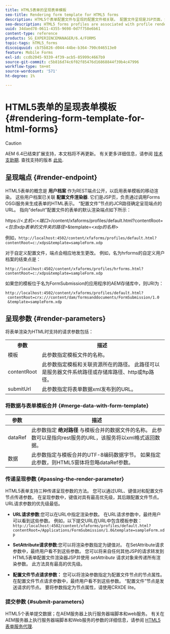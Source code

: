 ```yaml
---
title: HTML5表单的呈现表单模板
seo-title: Rendering form template for HTML5 forms
description: HTML5个表单配置文件与呈现的配置文件相关联。 配置文件呈现是JSP页面，负责通过调用Forms OSGi服务来生成表单的HTML表示。
seo-description: HTML5 forms profiles are associated with profile renders. Profile Renders are JSP pages responsible for generating HTML representation of the form by calling the Forms OSGi service.
uuid: 34daed78-0611-4355-9698-0d7f758e6b61
content-type: reference
products: SG_EXPERIENCEMANAGER/6.4/FORMS
topic-tags: hTML5_forms
discoiquuid: cb75b826-d044-44be-b364-790c046513e0
feature: Mobile Forms
exl-id: ccdb2045-9339-4f39-acb5-85999c4667b9
source-git-commit: c5b816d74c6f02f85476d16868844f39b4c47996
workflow-type: tm+mt
source-wordcount: '571'
ht-degree: 1%

---
```


# HTML5表单的呈现表单模板 {#rendering-form-template-for-html-forms}

>[!CAUTION]
>
>AEM 6.4已结束扩展支持，本文档将不再更新。 有关更多详细信息，请参阅 [技术支助期](https://helpx.adobe.com/cn/support/programs/eol-matrix.html). 查找支持的版本 [此处](https://experienceleague.adobe.com/docs/).

## 呈现端点 {#render-endpoint}

HTML5表单的概念是 **用户档案** 作为REST端点公开，以启用表单模板的移动渲染。 这些用户档案已关联 **配置文件渲染器**. 它们是JSP页，负责通过调用Forms OSGi服务来生成表单的HTML表示。 “配置文件”节点的JCR路径确定呈现端点的URL。 指向“default”配置文件的表单的默认渲染端点如下所示：

https://&lt;*主机*>:&lt;*端口*>/content/xfaforms/profiles/default.html?contentRoot=&lt;*包含xdp表单的文件夹的路径*>&amp;template=&lt;*xdp的名称*>

例如，`http://localhost:4502/content/xfaforms/profiles/default.html?contentRoot=c:/xdps&template=sampleForm.xdp`

对于自定义配置文件，端点会相应地发生更改。 例如，名为hrforms的自定义用户档案的结束点是：

`http://localhost:4502/content/xfaforms/profiles/hrforms.html?contentRoot=c:/xdps&template=sampleForm.xdp`

如果您的模板位于名为FormSubmission的应用程序的AEM存储库中，则URI为：

```
http://localhost:4502/content/xfaforms/profiles/default.html?
 contentRoot=crx:///content/dam/formsanddocuments/FormSubmission/1.0
 &template=sampleForm.xdp
```

## 呈现参数 {#render-parameters}

将表单渲染为HTML时支持的请求参数包括：

<table> 
 <tbody> 
  <tr> 
   <th><strong>参数 </strong></th> 
   <th><strong>描述</strong></th> 
  </tr> 
  <tr> 
   <td>模板<br /> </td> 
   <td>此参数指定模板文件的名称。<br /> </td> 
  </tr> 
  <tr> 
   <td>contentRoot<br /> </td> 
   <td>此参数指定模板和关联资源所在的路径。 此路径可以是服务器文件系统路径或存储库路径、http或ftp路径。<br /> </td> 
  </tr> 
  <tr> 
   <td>submitUrl<br /> </td> 
   <td>此参数指定将表单数据xml发布到的URL。<br /> </td> 
  </tr> 
 </tbody> 
</table>

### 将数据与表单模板合并 {#merge-data-with-form-template}

| 参数 | 描述 |
|---|---|
| dataRef | 此参数指定 **绝对路径** 与模板合并的数据文件的名称。 此参数可以是指向rest服务的URL，该服务将以xml格式返回数据。 |
| 数据 | 此参数指定与模板合并的UTF-8编码数据字节。 如果指定此参数，则HTML5窗体将忽略dataRef参数。 |

### 传递呈现参数 {#passing-the-render-parameter}

HTML5表单支持三种传递呈现参数的方法。 您可以通过URL、键值对和配置文件节点传递参数。 在呈现参数中，键值对具有最高优先级，其后跟配置文件节点。 URL请求参数的优先级最低。

* **URL请求参数**:您可以在URL中指定渲染参数。 在URL请求参数中，最终用户可以看到这些参数。 例如，以下提交URL在URL中包含模板参数： `http://localhost:4502/content/xfaforms/profiles/default.html?contentRoot=/Applications/FormSubmission/1.0&template=sampleForm.xdp`

* **SetAttribute请求参数**:您可以将渲染参数指定为键值对。 在SetAttribute请求参数中，最终用户看不到这些参数。 您可以将来自任何其他JSP的请求转发到HTML5表单配置文件渲染器JSP并使用 *setAttribute* 请求对象来传递所有渲染参数。 此方法具有最高的优先级。

* **配置文件节点请求参数：** 您可以将渲染参数指定为配置文件节点的节点属性。 在配置文件节点请求参数中，最终用户看不到这些参数。 “配置文件”节点是发送请求的节点。 要将参数指定为节点属性，请使用CRXDE lite。

### 提交参数 {#submit-parameters}

HTML5个表单提交数据；在AEM服务器上执行服务器端脚本和web服务。 有关在AEM服务器上执行服务器端脚本和Web服务的参数的详细信息，请参阅 [HTML5表单服务代理](/help/forms/using/service-proxy.md).
